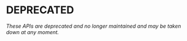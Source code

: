 # DEPRECATED
_These APIs are deprecated and no longer maintained and may be taken down at any moment._
